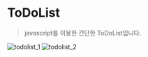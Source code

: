 # ToDoList

> javascript를 이용한 간단한 ToDoList입니다.
> 

![todolist_1](https://user-images.githubusercontent.com/105911312/195229988-6f45bc75-f251-45d2-a52e-26a62ad0077d.png)
![todolist_2](https://user-images.githubusercontent.com/105911312/195229990-b7b48607-53cb-4f9d-9e18-66c86edaad34.png)
